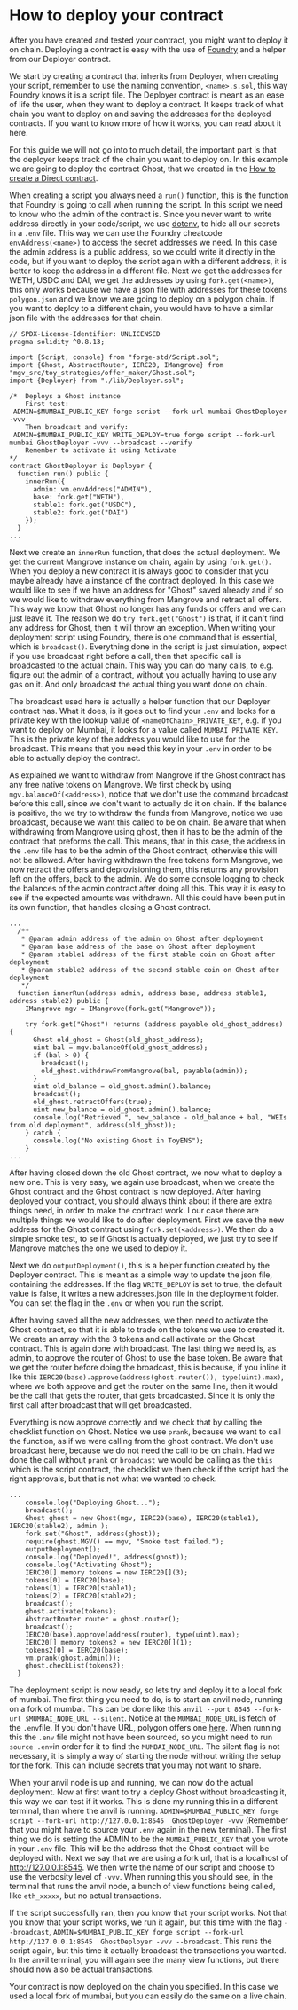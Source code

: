 # How to deploy your contract

After you have created and tested your contract, you might want to deploy it on chain. Deploying a contract is easy with the use of [Foundry](https://book.getfoundry.sh/) and a helper from our Deployer contract.

We start by creating a contract that inherits from Deployer, when creating your script, remember to use the naming convention, `<name>.s.sol`, this way Foundry knows it is a script file. The Deployer contract is meant as an ease of life the user, when they want to deploy a contract. It keeps track of what chain you want to deploy on and saving the addresses for the deployed contracts. If you want to know more of how it works, you can read about it here.<!-- FIXME: link to deployer description -->

For this guide we will not go into to much detail, the important part is that the deployer keeps track of the chain you want to deploy on. In this example we are going to deploy the contract Ghost, that we created in the [How to create a Direct contract](DirectHowTo.md).

When creating a script you always need a `run()` function, this is the function that Foundry is going to call when running the script. In this script we need to know who the admin of the contract is. Since you never want to write address directly in your code/script, we use [dotenv](https://www.npmjs.com/package/dotenv), to hide all our secrets in a `.env` file. This way we can use the Foundry cheatcode `envAddress(<name>)` to access the secret addresses we need. In this case the admin address is a public address, so we could write it directly in the code, but if you want to deploy the script again with a different address, it is better to keep the address in a different file. Next we get the addresses for WETH, USDC and DAI, we get the addresses by using `fork.get(<name>)`, this only works because we have a json file with addresses for these tokens `polygon.json` and we know we are going to deploy on a polygon chain. If you want to deploy to a different chain, you would have to have a similar json file with the addresses for that chain.

```solidity
// SPDX-License-Identifier: UNLICENSED
pragma solidity ^0.8.13;

import {Script, console} from "forge-std/Script.sol";
import {Ghost, AbstractRouter, IERC20, IMangrove} from "mgv_src/toy_strategies/offer_maker/Ghost.sol";
import {Deployer} from "./lib/Deployer.sol";

/*  Deploys a Ghost instance
    First test:
 ADMIN=$MUMBAI_PUBLIC_KEY forge script --fork-url mumbai GhostDeployer -vvv
    Then broadcast and verify:
 ADMIN=$MUMBAI_PUBLIC_KEY WRITE_DEPLOY=true forge script --fork-url mumbai GhostDeployer -vvv --broadcast --verify
    Remember to activate it using Activate
*/
contract GhostDeployer is Deployer {
  function run() public {
    innerRun({
      admin: vm.envAddress("ADMIN"),
      base: fork.get("WETH"),
      stable1: fork.get("USDC"),
      stable2: fork.get("DAI")
    });
  }
...
```

Next we create an `innerRun` function, that does the actual deployment. We get the current Mangrove instance on chain, again by using `fork.get()`. When you deploy a new contract it is always good to consider that you maybe already have a instance of the contract deployed. In this case we would like to see if we have an address for "Ghost" saved already and if so we would like to withdraw everything from Mangrove and retract all offers. This way we know that Ghost no longer has any funds or offers and we can just leave it. The reason we do `try fork.get("Ghost")` is that, if it can't find any address for Ghost, then it will throw an exception. When writing your deployment script using Foundry, there is one command that is essential, which is `broadcast()`. Everything done in the script is just simulation, expect if you use broadcast right before a call, then that specific call is broadcasted to the actual chain. This way you can do many calls, to e.g. figure out the admin of a contract, without you actually having to use any gas on it. And only broadcast the actual thing you want done on chain.

The broadcast used here is actually a helper function that our Deployer contract has. What it does, is it goes out to find your `.env` and looks for a private key with the lookup value of `<nameOfChain>_PRIVATE_KEY`, e.g. if you want to deploy on Mumbai, it looks for a value called `MUMBAI_PRIVATE_KEY`. This is the private key of the address you would like to use for the broadcast. This means that you need this key in your `.env` in order to be able to actually deploy the contract.

As explained we want to withdraw from Mangrove if the Ghost contract has any free native tokens on Mangrove. We first check by using `mgv.balanceOf(<address>)`, notice that we don't use the command broadcast before this call, since we don't want to actually do it on chain. If the balance is positive, the we try to withdraw the funds from Mangrove, notice we use broadcast, because we want this called to be on chain. Be aware that when withdrawing from Mangrove using ghost, then it has to be the admin of the contract that preforms the call. This means, that in this case, the address in the `.env` file has to be the admin of the Ghost contract, otherwise this will not be allowed.
After having withdrawn the free tokens form Mangrove, we now retract the offers and deprovisioning them, this returns any provision left on the offers, back to the admin. We do some console logging to check the balances of the admin contract after doing all this. This way it is easy to see if the expected amounts was withdrawn. All this could have been put in its own function, that handles closing a Ghost contract.

```solidity
...
  /**
   * @param admin address of the admin on Ghost after deployment
   * @param base address of the base on Ghost after deployment
   * @param stable1 address of the first stable coin on Ghost after deployment
   * @param stable2 address of the second stable coin on Ghost after deployment
   */
  function innerRun(address admin, address base, address stable1, address stable2) public {
    IMangrove mgv = IMangrove(fork.get("Mangrove"));

    try fork.get("Ghost") returns (address payable old_ghost_address) {
      Ghost old_ghost = Ghost(old_ghost_address);
      uint bal = mgv.balanceOf(old_ghost_address);
      if (bal > 0) {
        broadcast();
        old_ghost.withdrawFromMangrove(bal, payable(admin));
      }
      uint old_balance = old_ghost.admin().balance;
      broadcast();
      old_ghost.retractOffers(true);
      uint new_balance = old_ghost.admin().balance;
      console.log("Retrieved ", new_balance - old_balance + bal, "WEIs from old deployment", address(old_ghost));
    } catch {
      console.log("No existing Ghost in ToyENS");
    }
...
```

After having closed down the old Ghost contract, we now what to deploy a new one. This is very easy, we again use broadcast, when we create the Ghost contract and the Ghost contract is now deployed. After having deployed your contract, you should always think about if there are extra things need, in order to make the contract work. I our case there are multiple things we would like to do after deployment. First we save the new address for the Ghost contract using `fork.set(<address>)`. We then do a simple smoke test, to se if Ghost is actually deployed, we just try to see if Mangrove matches the one we used to deploy it.

Next we do `outputDeployment()`, this is a helper function created by the Deployer contract. This is meant as a simple way to update the json file, containing the addresses. If the flag `WRITE_DEPLOY` is set to true, the default value is false, it writes a new addresses.json file in the deployment folder. You can set the flag in the `.env` or when you run the script. <!-- FIXME: should we include this or is this for internal use only? -->

After having saved all the new addresses, we then need to activate the Ghost contract, so that it is able to trade on the tokens we use to created it. We create an array with the 3 tokens and call activate on the Ghost contract. This is again done with broadcast. The last thing we need is, as admin, to approve the router of Ghost to use the base token. Be aware that we get the router before doing the broadcast, this is because, if you inline it like this `IERC20(base).approve(address(ghost.router()), type(uint).max)`, where we both approve and get the router on the same line, then it would be the call that gets the router, that gets broadcasted. Since it is only the first call after broadcast that will get broadcasted.

Everything is now approve correctly and we check that by calling the checklist function on Ghost. Notice we use `prank`, because we want to call the function, as if we were calling from the ghost contract. We don't use broadcast here, because we do not need the call to be on chain. Had we done the call without `prank` or `broadcast` we would be calling as the `this` which is the script contract, the checklist we then check if the script had the right approvals, but that is not what we wanted to check.

```solidity
...
    console.log("Deploying Ghost...");
    broadcast();
    Ghost ghost = new Ghost(mgv, IERC20(base), IERC20(stable1), IERC20(stable2), admin );
    fork.set("Ghost", address(ghost));
    require(ghost.MGV() == mgv, "Smoke test failed.");
    outputDeployment();
    console.log("Deployed!", address(ghost));
    console.log("Activating Ghost");
    IERC20[] memory tokens = new IERC20[](3);
    tokens[0] = IERC20(base);
    tokens[1] = IERC20(stable1);
    tokens[2] = IERC20(stable2);
    broadcast();
    ghost.activate(tokens);
    AbstractRouter router = ghost.router();
    broadcast();
    IERC20(base).approve(address(router), type(uint).max);
    IERC20[] memory tokens2 = new IERC20[](1);
    tokens2[0] = IERC20(base);
    vm.prank(ghost.admin());
    ghost.checkList(tokens2);
  }
```

The deployment script is now ready, so lets try and deploy it to a local fork of mumbai. The first thing you need to do, is to start an anvil node, running on a fork of mumbai. This can be done like this `anvil --port 8545 --fork-url $MUMBAI_NODE_URL --silent`. Notice at the `MUMBAI_NODE_URL` is fetch of the `.env`file. If you don't have URL, polygon offers one [here](https://wiki.polygon.technology/docs/develop/network-details/network/). When running this the `.env` file might not have been sourced, so you might need to run `source .env`in order for it to find the `MUMBAI_NODE_URL`. The silent flag is not necessary, it is simply a way of starting the node without writing the setup for the fork. This can include secrets that you may not want to share.

When your anvil node is up and running, we can now do the actual deployment. Now at first want to try a deploy Ghost without broadcasting it, this way we can test if it works. This is done my running this in a different terminal, than where the anvil is running. `ADMIN=$MUMBAI_PUBLIC_KEY forge script --fork-url http://127.0.0.1:8545  GhostDeployer -vvv` (Remember that you might have to source your `.env` again in the new terminal). The first thing we do is setting the ADMIN to be the `MUMBAI_PUBLIC_KEY` that you wrote in your `.env` file. This will be the address that the Ghost contract will be deployed with. Next we say that we are using a fork url, that is a localhost of http://127.0.0.1:8545. We then write the name of our script and choose to use the verbosity level of `-vvv`. When running this you should see, in the terminal that runs the anvil node, a bunch of view functions being called, like `eth_xxxxx`, but no actual transactions.

If the script successfully ran, then you know that your script works. Not that you know that your script works, we run it again, but this time with the flag `--broadcast`, `ADMIN=$MUMBAI_PUBLIC_KEY forge script --fork-url http://127.0.0.1:8545  GhostDeployer -vvv --broadcast`. This runs the script again, but this time it actually broadcast the transactions you wanted. In the anvil terminal, you will again see the many view functions, but there should now also be actual transactions.

Your contract is now deployed on the chain you specified. In this case we used a local fork of mumbai, but you can easily do the same on a live chain.
